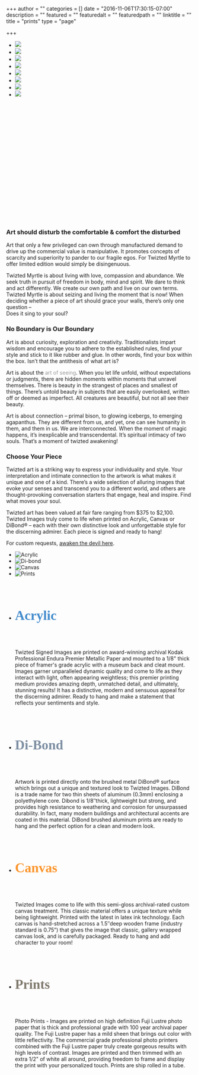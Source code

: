 +++
author = ""
categories = []
date = "2016-11-06T17:30:15-07:00"
description = ""
featured = ""
featuredalt = ""
featuredpath = ""
linktitle = ""
title = "prints"
type = "page"

+++
<article>
    <section class="section">
        <div class="container-fullwidth">
        <div class="row">
          <div class="col-md-12">
            <div class="flexslider" data-flex-directions="hide" data-flex-controlsposition="inside" id="about-slider" data-flex-animation="fade" style="height:480px;" data-flex-speed="4000">
              <ul class="slides">
                <li data-slotamount="5" data-saveperformance="on" data-title="Intro Slide">
                    <img src="/img/twiztedmyrtle/print-buying.jpg">
                </li>
                <li data-slotamount="5" data-saveperformance="on" data-title="Intro Slide">
                    <img src="/img/twiztedmyrtle/prints4.jpg">
                </li>
                <li data-slotamount="5" data-saveperformance="on" data-title="Intro Slide">
                    <img src="/img/twiztedmyrtle/prints5.jpg">
                </li>
                <li>
                  <img src="/img/twiztedmyrtle/prints2.jpg">
                </li>
                <li data-slotamount="5" data-saveperformance="on" data-title="Intro Slide">
                    <img src="/img/twiztedmyrtle/prints6.jpg">
                </li>
                <li data-slotamount="5" data-saveperformance="on" data-title="Intro Slide">
                    <img src="/img/twiztedmyrtle/prints3.jpg">
                </li>
                <li data-slotamount="5" data-saveperformance="on" data-title="Intro Slide">
                    <img src="/img/twiztedmyrtle/prints7.jpg">
                </li>
                <li data-slotamount="5" data-saveperformance="on" data-title="Intro Slide">
                    <img src="/img/twiztedmyrtle/prints1.jpg">
                </li>
              </ul>
            </div>
          </div>
        </div>
      </div>
    </section>
    <section class="section">
        <div class="divider-wrapper">
            <div class="visible-xs element-height-60"></div>
            <div class="visible-sm element-height-60"></div>
            <div class="visible-md element-height-60"></div>
            <div class="visible-lg element-height-60"></div>
        </div>
        <div class="container">
            <div class="row">
                <div class="col-md-10 col-md-offset-1">
                    <div class="col-text-1 element-top-20 element-bottom-20 os-animation" data-os-animation="fadeInUp" data-os-animation-delay="0.1s">
                        <h1 class="super text-italic">Art should disturb the comfortable &amp; comfort the disturbed</h1> </div>
                    <div class="col-text-1 element-top-20 element-bottom-20 os-animation" data-os-animation="fadeInUp" data-os-animation-delay="0.1s">
                    </div>
                </div>
                <div class="col-md-8 element-top-20 col-md-offset-2">
                    <p class="lead os-animation" data-os-animation="fadeIn" data-os-animation-delay="0.3s">Art that only a few privileged can own through manufactured demand to drive up the commercial value is manipulative. It promotes concepts of scarcity and superiority to pander to our fragile egos. For Twizted Myrtle to offer limited edition would simply be disingenuous.
                    </p>
                    <p class="lead os-animation" data-os-animation="fadeIn" data-os-animation-delay="0.3s">Twizted Myrtle is about living with love, compassion and abundance. We seek truth in pursuit of freedom in body, mind and spirit. We dare to think and act differently. We create our own path and live on our own terms. Twizted Myrtle is about seizing and living the moment that is now! When deciding whether a piece of art should grace your walls, there’s only one question – <br>Does it sing to your soul?
                    </p>
                </div>
            </div>
        </div>
        <div class="divider-wrapper">
            <div class="visible-xs element-height-60"></div>
            <div class="visible-sm element-height-60"></div>
            <div class="visible-md element-height-60"></div>
            <div class="visible-lg element-height-60"></div>
        </div>
    </section>
    <section class="section tilt">
        <div class="background-media" style="background-image: url('/img/twiztedmyrtle/twizted-pattern.png'); background-repeat:no-repeat; background-size:cover; background-attachment:fixed; background-position: 50% 0%;" data-start="background-position: 50% -31px" data-0-top-bottom="background-position: 50% 50px"></div>
        <div class="background-overlay" style="background-color: rgba(200,188,182,0.8);"></div>
        <div class="circle-container tilt-back">
            <div class="row">
                <div class="col-md-12">
                    <h1 class="text-center element-top-120 element-bottom-30 text-light super">No Boundary is Our Boundary</h1> </div>
            </div>
            <div class="row">
                <div class="col-md-8 col-md-offset-2">
                    <div class="col-text-1 element-bottom-20 os-animation" data-os-animation="fadeInUp" data-os-animation-delay="0.1s">
                    </div>
                    <p class="lead os-animation" data-os-animation="fadeIn" data-os-animation-delay="0.3s">Art is about curiosity, exploration and creativity. Traditionalists impart wisdom and encourage you to adhere to the established rules, find your style and stick to it like rubber and glue. In other words, find your box within the box. Isn’t that the antithesis of what art is?
                    </p>
                    <p class="element-bottom-30 lead class=" lead="" os-animation"="" data-os-animation="fadeIn" data-os-animation-delay="0.3s" "="">Art is about the <span style="color: #999;">art of seeing</span>. When you let life unfold, without expectations or judgments, there are hidden moments within moments that unravel themselves. There is beauty in the strangest of places and smallest of things. There’s untold beauty in subjects that are easily overlooked, written off or deemed as imperfect. All creatures are beautiful, but not all see their beauty. </p>
                    <p class="lead os-animation element-bottom-70" data-os-animation="fadeIn" data-os-animation-delay="0.3s">Art is about connection – primal bison, to glowing icebergs, to emerging agapanthus. They are different from us, and yet, one can see humanity in them, and them in us. We are interconnected. When the moment of magic happens, it’s inexplicable and transcendental. It’s spiritual intimacy of two souls. That’s a moment of twizted awakening! </p>
                </div>
            </div>
        </div>
    </section>
    <section>
        <div class="divider-wrapper">
            <div class="visible-xs element-height-80"></div>
            <div class="visible-sm element-height-80"></div>
            <div class="visible-md element-height-80"></div>
            <div class="visible-lg element-height-80"></div>
        </div>
        <div class="row">
            <!-- <div class="col-md-4">
                <img src="/img/twiztedmyrtle/pricing-1.png" alt="">
            </div> -->
            <div class="col-md-8 col-md-offset-2">
                <div class="col-text-1 element-top-20 element-bottom-20 os-animation" data-os-animation="fadeInUp" data-os-animation-delay="0.1s">
                    <!-- <h1 class="super text-italic">Open Edition Collection</h1> </div> -->
                <div class="col-text-1 element-top-20 element-bottom-20 os-animation" data-os-animation="fadeInUp" data-os-animation-delay="0.1s">
                </div>
                <h1 class="text-center element-top-30 element-bottom-30 super">Choose Your Piece</h1>
                <p class="lead os-animation" data-os-animation="fadeIn" data-os-animation-delay="0.3s">Twizted art is a striking way to express your individuality and style. Your interpretation and intimate connection to the artwork is what makes it unique and one of a kind. There’s a wide selection of alluring images that evoke your senses and transcend you to a different world, and others are thought-provoking conversation starters that engage, heal and inspire. Find what moves your soul.
                </p>
                <p class="lead os-animation" data-os-animation="fadeIn" data-os-animation-delay="0.3s">Twizted art has been valued at fair fare ranging from $375 to $2,100. Twizted Images truly come to life when printed on Acrylic, Canvas or DiBond® – each with their own distinctive look and unforgettable style for the discerning admirer. Each piece is signed and ready to hang!
                </p>
                <p class="lead os-animation" data-os-animation="fadeIn" data-os-animation-delay="0.3s">
                    For custom requests, <a href="/contact.html">awaken the devil here</a>.
                </p>
            </div>
            </div>
        </div>
    </div>
</section>
<section class="section">
  <div class="background-overlay">
</div>
  <div class="container-fullwidth container-vertical-middle">
  <div class="row ">
    <div class="col-md-6">
      <div class="text-center flexslider feature-slider" data-flex-animation="fade" data-flex-controls="hide" data-flex-controls-position="outside" data-flex-controlsalign="center" data-flex-directions="hide" data-flex-slideshow="true" data-flex-speed="20000" data-os-animation="none" data-os-animation-delay="0s" id="flexslider-02">
        <ul class="slides">
          <li>
            <img alt="Acrylic" src="/img/twiztedmyrtle/acrylic.jpg">
          </li>
          <li>
            <img alt="Di-bond" src="/img/twiztedmyrtle/Dibond.jpg">
          </li>
          <li>
            <img alt="Canvas" src="/img/twiztedmyrtle/canvas-print.jpg">
          </li>
          <li>
            <img alt="Prints" src="/img/twiztedmyrtle/prints.jpg">
          </li>
        </ul>
      </div>
    </div>
    <div class="col-md-5">
        <div class="element-top-30 flexslider feature-slider" data-flex-animation="slide" data-flex-controls="hide" data-flex-controls-position="outside" data-flex-controlsalign="center" data-flex-directions="hide" data-flex-slideshow="true" data-flex-speed="20000" data-os-animation="none" data-os-animation-delay="0s" id="flexslider-39">
        <ul class="slides">
          <li>
              <h1 style="font-family: 'Palatino-italic', sans-sefif; font-size: 36px; line-height: 3em; color: #458ccc;">Acrylic</h1>
              <p>Twizted Signed Images are printed on award-winning archival Kodak Professional Endura Premier Metallic Paper and mounted to a 1/8&quot; thick piece of framer&#39;s grade acrylic with a museum back and cleat mount. Images garner unparalleled dynamic quality and come to life as they interact with light, often appearing weightless; this premier printing medium provides amazing depth, unmatched detail, and ultimately, stunning results! It has a distinctive, modern and sensuous appeal for the discerning admirer. Ready to hang and make a statement that reflects your sentiments and style.</p>
          </li>
          <li>
              <h1 style="font-family: 'Palatino-italic', sans-sefif; font-size: 36px; line-height: 3em; color:#7e8fa3;">Di-Bond</h1>
              <p>Artwork is printed directly onto the brushed metal DiBond® surface which brings out a unique and textured look to Twizted Images. DiBond is a trade name for two thin sheets of aluminum (0.3mm) enclosing a polyethylene core. Dibond is 1/8″thick, lightweight but strong, and provides high resistance to weathering and corrosion for unsurpassed durability. In fact, many modern buildings and architectural accents are coated in this material. DiBond brushed aluminum prints are ready to hang and the perfect option for a clean and modern look.</p>
          </li>
          <li>
              <h1 style="font-family: 'Palatino-italic', sans-sefif; font-size: 36px; line-height: 3em; color: #fc952c;">Canvas</h1>
              <p>Twizted Images come to life with this semi-gloss archival-rated custom canvas treatment. This classic material offers a unique texture while being lightweight. Printed with the latest in latex ink technology. Each canvas is hand-stretched across a 1.5″deep wooden frame (industry standard is 0.75”) that gives the image that classic, gallery wrapped canvas look, and is carefully packaged. Ready to hang and add character to your room!</p>
          </li>
          <li>
              <h1 style="font-family: 'Palatino-italic', sans-sefif; font-size: 36px; line-height: 3em; color:#807a6e;">Prints</h1>
              <p>Photo Prints - Images are printed on high definition Fuji Lustre photo paper that is thick and professional grade with 100 year archival paper quality. The Fuji Lustre paper has a mild sheen that brings out color with little reflectivity. The commercial grade professional photo printers combined with the Fuji Lustre paper truly create gorgeous results with high levels of contrast. Images are printed and then trimmed with an extra 1/2&quot; of white all around, providing freedom to frame and display the print with your personalized touch. Prints are ship rolled in a tube.</p>
          </li>
        </ul>
    </div>
  </div>
</div>
</div>
</section>
</article>